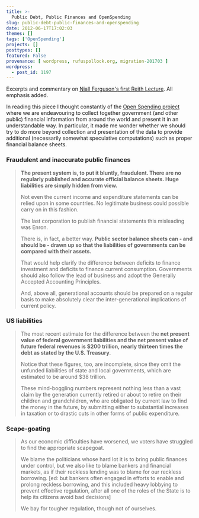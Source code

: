 ```yaml
---
title: >-
  Public Debt, Public Finances and OpenSpending
slug: public-debt-public-finances-and-openspending
date: 2012-06-17T17:02:03
themes: []
tags: ['OpenSpending']
projects: []
posttypes: []
featured: False
provenance: [ wordpress, rufuspollock.org, migration-201703 ]
wordpress:
  - post_id: 1197
---
```


Excerpts and commentary on [Niall Ferguson's first Reith Lecture](http://www.bbc.co.uk/news/world-18456131). All emphasis added.

In reading this piece I thought constantly of the [Open Spending project][openspending] where we are endeavouring to collect together government (and other public) financial information from around the world and present it in an understandable way. In particular, it made me wonder whether we should try to do more beyond collection and presentation of the data to provide additional (necessarily somewhat speculative computations) such as proper financial balance sheets.

[openspending]: http://openspending.org/

### Fraudulent and inaccurate public finances

> **The present system is, to put it bluntly, fraudulent. There are no regularly published and accurate official balance sheets. Huge liabilities are simply hidden from view.**
>
> Not even the current income and expenditure statements can be relied upon in some countries. No legitimate business could possible carry on in this fashion.
> 
> The last corporation to publish financial statements this misleading was Enron.
>
> There is, in fact, a better way. **Public sector balance sheets can - and should be - drawn up so that the liabilities of governments can be compared with their assets.**
>
> That would help clarify the difference between deficits to finance investment and deficits to finance current consumption. Governments should also follow the lead of business and adopt the Generally Accepted Accounting Principles.
>
> And, above all, generational accounts should be prepared on a regular basis to make absolutely clear the inter-generational implications of current policy.

### US liabilities

> The most recent estimate for the difference between the **net present value of federal government liabilities and the net present value of future federal revenues is $200 trillion, nearly thirteen times the debt as stated by the U.S. Treasury**.
>
> Notice that these figures, too, are incomplete, since they omit the unfunded liabilities of state and local governments, which are estimated to be around $38 trillion.
>
> These mind-boggling numbers represent nothing less than a vast claim by the generation currently retired or about to retire on their children and grandchildren, who are obligated by current law to find the money in the future, by submitting either to substantial increases in taxation or to drastic cuts in other forms of public expenditure.

### Scape-goating

> As our economic difficulties have worsened, we voters have struggled to find the appropriate scapegoat.
>
>We blame the politicians whose hard lot it is to bring public finances under control, but we also like to blame bankers and financial markets, as if their reckless lending was to blame for our reckless borrowing. [ed: but bankers often engaged in efforts to enable and prolong reckless borrowing, and this included heavy lobbying to prevent effective regulation, after all one of the roles of the State is to help its citizens avoid bad decisions]
>
> We bay for tougher regulation, though not of ourselves.

